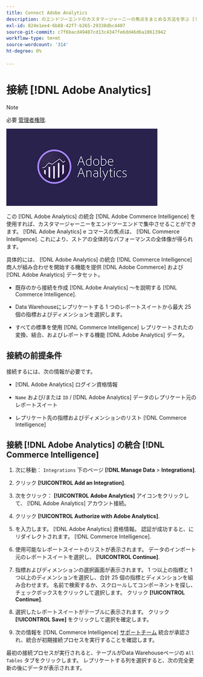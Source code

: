```yaml
---
title: Connect Adobe Analytics
description: のエンドツーエンドのカスタマージャーニーの焦点をまとめる方法を学ぶ [!DNL Adobe Analytics] e コマースの焦点は、 [!DNL Commerce Intelligence].
exl-id: 824e1ee4-6b88-42f7-b265-29330dbc4407
source-git-commit: c7f6bacd49487cd13c4347fe6dd46d6a10613942
workflow-type: tm+mt
source-wordcount: '314'
ht-degree: 0%

---
```


# 接続 [!DNL Adobe Analytics]

>[!NOTE]
>
>必要 [管理者権限](../../../administrator/user-management/user-management.md).

![](../../../assets/adobe-analytic-slogo.png)

この [!DNL Adobe Analytics] の統合 [!DNL Adobe Commerce Intelligence] を使用すれば、カスタマージャーニーをエンドツーエンドで集中させることができます。 [!DNL Adobe Analytics] e コマースの焦点は、 [!DNL Commerce Intelligence]. これにより、ストアの全体的なパフォーマンスの全体像が得られます。

具体的には、 [!DNL Adobe Analytics] の統合 [!DNL Commerce Intelligence] 商人が組み合わせを開始する機能を提供 [!DNL Adobe Commerce] および [!DNL Adobe Analytics] データセット。

- 既存のから接続を作成 [!DNL Adobe Analytics] ～を説明する [!DNL Commerce Intelligence].

- Data Warehouseにレプリケートする 1 つのレポートスイートから最大 25 個の指標およびディメンションを選択します。

- すべての標準を使用 [!DNL Commerce Intelligence] レプリケートされたの変換、結合、およびレポートする機能 [!DNL Adobe Analytics] データ。

## 接続の前提条件

接続するには、次の情報が必要です。

- [!DNL Adobe Analytics] ログイン資格情報

- `Name` および/または `ID` / [!DNL Adobe Analytics] データのレプリケート元のレポートスイート

- レプリケート先の指標およびディメンションのリスト [!DNL Commerce Intelligence]

## 接続 [!DNL Adobe Analytics] の統合 [!DNL Commerce Intelligence]

1. 次に移動： `Integrations` 下のページ **[!DNL Manage Data** > **Integrations]**.

1. クリック **[!UICONTROL Add an Integration]**.

1. 次をクリック： **[!UICONTROL Adobe Analytics]** アイコンをクリックして、 [!DNL Adobe Analytics] アカウント接続。

1. クリック **[!UICONTROL Authorize with Adobe Analytics]**.

1. を入力します。 [!DNL Adobe Analytics] 資格情報。 認証が成功すると、にリダイレクトされます。 [!DNL Commerce Intelligence].

1. 使用可能なレポートスイートのリストが表示されます。 データのインポート元のレポートスイートを選択し、 **[!UICONTROL Continue]**.

1. 指標およびディメンションの選択画面が表示されます。 1 つ以上の指標と 1 つ以上のディメンションを選択し、合計 25 個の指標とディメンションを組み合わせます。 名前で検索するか、スクロールしてコンポーネントを探し、チェックボックスをクリックして選択します。 クリック **[!UICONTROL Continue]**.

1. 選択したレポートスイートがテーブルに表示されます。 クリック **[!UICONTROL Save]** をクリックして選択を確定します。

1. 次の情報を [!DNL Commerce Intelligence] [サポートチーム](https://experienceleague.adobe.com/docs/commerce-knowledge-base/kb/troubleshooting/miscellaneous/mbi-service-policies.html) 統合が承認され、統合が初期接続プロセスを実行することを確認します。

最初の接続プロセスが実行されると、テーブルがData Warehouseページの `All Tables` タブをクリックします。 レプリケートする列を選択すると、次の完全更新の後にデータが表示されます。
